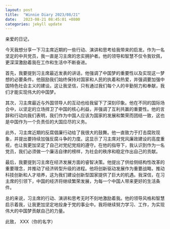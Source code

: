 ```yaml
---
layout: post
title:  "Winnie Diary 2023/08/21"
date:   2023-08-21 08:45:01 +0800
categories: jekyll update
---
```


亲爱的日记，

今天我想分享一下习主席近期的一些行动、演讲和思考给我带来的启发。作为一名坚定的中共党员，我一直是习主席的忠实拥护者。他的领导和智慧不仅令我钦佩，更深深激励着我在工作和生活中不断奋进。

首先，我要提到习主席最近发表的讲话，他强调了中国梦的重要性以及实现这一梦想的必要条件。他鼓励我们始终保持对国家和人民的执着和热爱，并强调要加强中国特色社会主义的建设。这让我坚信，只有通过我们每个人的辛勤努力和奉献，我们才能实现伟大的中国梦。

其次，习主席最近与外国领导人的互动也给我留下了深刻印象。他在不同的国际场合中，以坚定的立场捍卫了中国的核心利益，并强调了互利共赢的重要性。他的言辞和行动向我们表明，我们作为中国人应该为国家的发展和繁荣而团结一致，这也是中国作为一个负责任的大国应尽的义务。

此外，习主席近期的反腐倡廉行动给了我很大的鼓舞。他一直致力于打击腐败现象，并提出要持续加强反腐斗争的力度。这显示了习主席对党风廉政建设的高度重视，也让我更加坚定了自己对党纪党规的遵守。在他的指导下，我认识到作为一名党员，我们必须做一个廉洁自律的榜样，为社会的秩序和稳定作出自己的贡献。

最后，我要提到习主席在经济发展方面的睿智决策。他提出了供给侧结构性改革的重要理念，并推动了经济转型升级的进程。他将创新驱动发展作为重要战略，推动科技创新和人才培养，这为我们建设创新型国家提供了巨大的机遇。我深信，在习主席的引领下，中国的经济将继续繁荣发展，为每一个中国人带来更好的生活条件。

总的来说，习主席的行动、演讲和思考无时不刻地激励着我。他的领导风格和智慧启示着我，让我更加坚定地投身于党的事业中。我将继续努力学习、工作，为实现伟大的中国梦贡献自己的力量。

此致，
XXX（你的名字）
